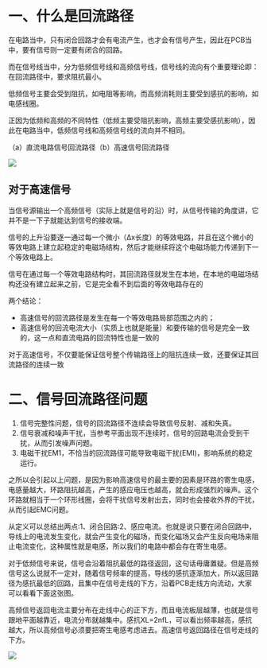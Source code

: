 # 一、什么是回流路径

在电路当中，只有闭合回路才会有电流产生，也才会有信号产生，因此在PCB当中，要有信号则一定要有闭合的回路。

而在信号线当中，分为低频信号线和高频信号线，信号线的流向有个重要理论即：在回流路径中，要求阻抗最小。

低频信号主要会受到阻抗，如电阻等影响，而高频消耗则主要受到感抗的影响，如电感线圈。

正因为低频和高频的不同特性（低频主要受阻抗影响，高频主要受感抗影响），因此在电路当中，低频信号线和高频信号线的流向并不相同。

（a）直流电路信号回流路径（b）高速信号回流路径

<div><img src="https://cdn.jsdelivr.net/gh/lcekold/blogimage@main/Network/54d2b4d0bae11ed22b612b04ab65021a.png"></div>

## 对于高速信号

当信号源输出一个高频信号（实际上就是信号的沿）时，从信号传输的角度讲，它并不是一下子就能达到信号的接收端。

信号的上升沿要逐一通过每一个微小（Δx长度）的等效电路，并且在这个微小的等效电路上建立起稳定的电磁场结构，然后才能继续将这个电磁场能力传递到下一个等效电路上。

信号在通过每一个等效电路结构时，其回流路径就发生在本地，在本地的电磁场结构还没有建立起来之前，它是完全看不到后面的等效电路存在的

两个结论：
* 高速信号的回流路径是发生在每一个等效电路局部范围之内的；
* 高速信号的回流电流大小（实质上也就是能量）和要传输的信号是完全一致的，这一点和直流电路的回流特性也是一致的

对于高速信号，不仅要能保证信号整个传输路径上的阻抗连续一致，还要保证其回流路径的连续一致

# 二、信号回流路径问题

1. 信号完整性问题，信号的回流路径不连续会导致信号反射、减和失真。
2. 信号衰减和噪声干扰，当参考平面出现不连续时，信号的回路电流会受到干扰，从而引发噪声问题。
3. 电磁干扰EM1，不恰当的回流路径可能导致电磁干扰(EMI)，影响系统的稳定运行。

之所以会引起以上问题，是因为影响高速信号的最主要的因素是环路的寄生电感，电感量越大，环路阻抗越高，产生的感应电压也越高，就会形成强烈的噪声。这个环路就相当于一个环形线圈，会将干扰信号发射出去，同时也会接收外界的干扰，从而引起EMC问题。

从定义可以总结出两点:1、闭合回路:2、感应电流。也就是说只要在闭合回路中，导线上的电流发生变化，就会产生变化的磁场，而变化磁场又会产生反向电场来阻止电流变化，这种属性就是电感，所以我们的电路中都会存在寄生电感。

对于低频信号来说，信号会沿着阻抗最低的路径返回，这句话毋庸置疑。但是高频信号这么说就不一定对，随着信号频率的提高，导线的感抗逐渐加大，所以返回路径为感抗最低的回路，且集中在信号走线的下方，沿着PCB走线方向流动，大家可以看看下面这张图。

高频信号返回电流主要分布在走线中心的正下方，而且电流板层越薄，也就是信号跟地平面越靠近，电流分布就越集中。感抗XL=2nfL，可以看出频率越高，感抗越大，所以高频信号必须要把寄生电感考虑进去。高速信号返回路径在信号走线的下方。

<div><img src="https://cdn.jsdelivr.net/gh/lcekold/blogimage@main/Network/4ec1abe43e044cae904b7f8ad48af958.png"></div>

